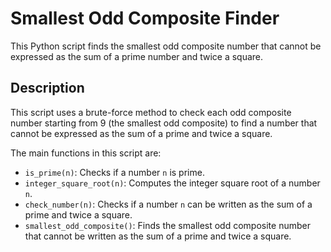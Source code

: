 # Smallest Odd Composite Finder

This Python script finds the smallest odd composite number that cannot be expressed as the sum of a prime number and twice a square.

## Description

This script uses a brute-force method to check each odd composite number starting from 9 (the smallest odd composite) to find a number that cannot be expressed as the sum of a prime and twice a square.

The main functions in this script are:

- `is_prime(n)`: Checks if a number `n` is prime.
- `integer_square_root(n)`: Computes the integer square root of a number `n`.
- `check_number(n)`: Checks if a number `n` can be written as the sum of a prime and twice a square.
- `smallest_odd_composite()`: Finds the smallest odd composite number that cannot be written as the sum of a prime and twice a square.
